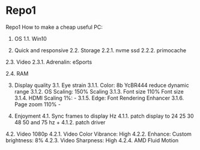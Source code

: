 # Repo1
Repo1
How to make a cheap useful PC:

1. OS
1.1. Win10

2. Quick and responsive
2.2. Storage
2.2.1. nvme ssd
2.2.2. primocache

2.3. Video
2.3.1. Adrenalin: eSports

2.4. RAM


3. Display quality
3.1. Eye strain
3.1.1. Color: 8b YcBR444 reduce dynamic range
3.1.2. OS Scaling: 150% Scaling
3.1.3. Font size 110% Font size
3.1.4. HDMI Scaling 1%: -
3.1.5. Edge: Font Rendering Enhancer
3.1.6. Page zoom 110% -

4. Enjoyment
4.1. Sync frames to display Hz
4.1.1. patch display to 24 25 30 48 50 and 75 hz +
4.1.2. patch driver

4.2. Video 1080p
4.2.1. Video Color Vibrance: High
4.2.2. Enhance: Custom brightness: 8%
4.2.3. Video Sharpness: High
4.2.4. AMD Fluid Motion

